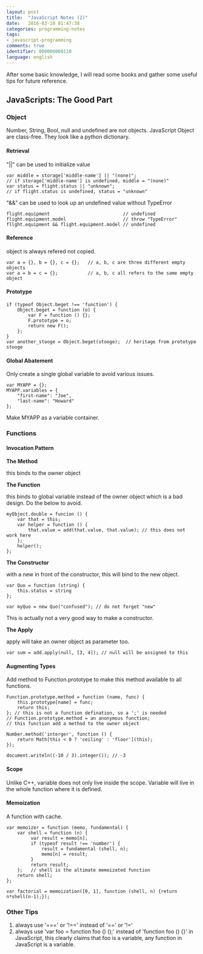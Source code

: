 ```yaml
---
layout: post
title:  "JavaScript Notes (2)"
date:   2016-03-10 01:47:38 
categories: programming-notes
tags: 
- javascript-programming
comments: true
identifier: 000000000110
language: english
---
```


After some basic knowledge, I will read some books and gather some useful tips for future reference. 

## JavaScripts: The Good Part


### Object

Number, String, Bool, null and undefined are not objects. JavaScript Object are class-free. They look like a python dictionary.

#### Retrieval

"||" can be used to initialize value


    var middle = storage['middle-name'] || "(none)";
    // if storage['middle-name'] is undefined, middle = "(none)"
    var status = flight.status || "unknown";
    // if flight.status is undefined, status = "unknown"


"&&" can be used to look up an undefined value without TypeError


    flight.equipment                           // undefined
    flight.equipment.model                     // throw "TypeError"
    fllght.equipment && flight.equipment.model // undefined


#### Reference

object is always refered not copied.


    var a = {}, b = {}, c = {};   // a, b, c are three different empty objects
    var a = b = c = {};           // a, b, c all refers to the same empty object


#### Prototype


    if (typeof Object.beget !== 'function') {
        Object.beget = function (o) {
            var F = function () {};
            F.prototype = o;
            return new F();
        };
    }
    var another_stooge = Object.beget(stooge);  // heritage from prototype stooge


#### Global Abatement

Only create a single global variable to avoid various issues.


    var MYAPP = {};
    MYAPP.variables = {
        "first-name": "Joe",
        "last-name": "Howard"
    };


Make MYAPP as a variable container.


### Functions

#### Invocation Pattern

**The Method**

this binds to the owner object

**The Function**

this binds to global variable instead of the owner object which is a bad design. Do the below to avoid.


    myObject.double = funcion () {
        var that = this;
        var helper = function () {
            that.value = add(that.value, that.value); // this does not work here
        };
        helper();
    };


**The Constructor**

with a new in front of the constructor, this will bind to the new object.


    var Quo = function (string) {
        this.status = string
    };

    var myQuo = new Quo("confused"); // do not forget "new"


This is actually not a very good way to make a constructor.

**The Apply**

apply will take an owner object as parameter too.


    var sum = add.apply(null, [3, 4]); // null will be assigned to this

#### Augmenting Types

Add method to Function.prototype to make this method available to all functions.


    Function.prototype.method = function (name, func) {
        this.prototype[name] = func;
        return this;
    }; // this is not a function defination, so a ';' is needed
    // Function.prototype.method = an anonymous function;
    // this function add a method to the owner object

    Number.method('interger', function () {
        return Math[this < 0 ? 'ceiling' : 'floor'](this);
    });

    document.writeln((-10 / 3).integer()); // -3

#### Scope

Unlike C++, variable does not only live inside the scope. Variable will live in the whole function where it is defined.

#### Memoization

A function with cache.


    var memoizer = function (memo, fundamental) {
        var shell = function (n) {
             var result = memo[n];
             if (typeof result !== 'number') {
                 result = fundamental (shell, n);
                 memo[n] = result;
             }
             return result;
        };   // shell is the altimate memoizated function
        return shell;
    };

    var factorial = memoization([0, 1], function (shell, n) {return n*shell(n-1);});


### Other Tips


1. always use '===' or '!==' instead of '==' or '!='
2. always use 'var foo = function foo () ();' instead of 'function foo () {}' in JavaScript, this clearly claims that foo is a variable, any function in JavaScript is a variable.
